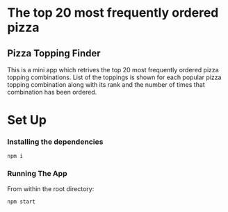 #  The top 20 most frequently ordered pizza


## Pizza Topping Finder
This is a mini app which retrives the top 20 most frequently ordered pizza topping combinations. List of the toppings is shown for each popular pizza topping combination along with its rank and the number of times that combination has been ordered.


# Set Up


### Installing the dependencies

```
npm i
```

### Running The App

From within the root directory:

```sh
npm start